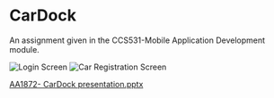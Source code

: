 # CarDock
An assignment given in the CCS531-Mobile Application Development module.

![Login Screen](https://user-images.githubusercontent.com/110992200/184106397-94d8d29b-3f4f-4041-b42e-4ad2dc416d5a.png)
![Car Registration Screen](https://user-images.githubusercontent.com/110992200/184106433-5a7441b6-5c81-4987-99c4-35f88d750692.png)

[AA1872- CarDock presentation.pptx](https://github.com/minoli-ford/CarDock/files/9307672/AA1872-.CarDock.presentation.pptx)
